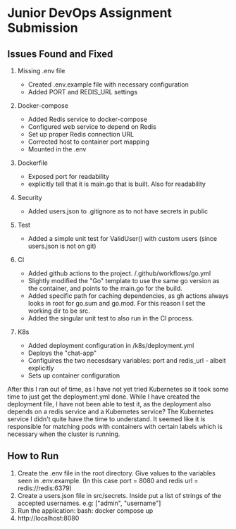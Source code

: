 # Junior DevOps Assignment Submission

## Issues Found and Fixed

1. Missing .env file
   - Created .env.example file with necessary configuration
   - Added PORT and REDIS_URL settings

2. Docker-compose
   - Added Redis service to docker-compose
   - Configured web service to depend on Redis
   - Set up proper Redis connection URL
   - Corrected host to container port mapping
   - Mounted in the .env

3. Dockerfile
   - Exposed port for readability
   - explicitly tell that it is main.go that is built. Also for readability

4. Security
   - Added users.json to .gitignore as to not have secrets in public

5. Test
   - Added a simple unit test for ValidUser() with custom users (since users.json is not on git)

6. CI
   - Added github actions to the project. /.github/workflows/go.yml
   - Slightly modified the "Go" template to use the same go version as the container,
   and points to the main.go for the build.
   - Added specific path for caching dependencies, as gh actions always looks in root for go.sum and go.mod. For this reason I set the working dir to be src.
   - Added the singular unit test to also run in the CI process.

7. K8s
   - Added deployment configuration in /k8s/deployment.yml
   - Deploys the "chat-app" 
   - Configuires the two necesdsary variables: port and redis_url - albeit explicitly
   - Sets up container configuration

After this I ran out of time, as I have not yet tried Kubernetes so it took some time to just get the deployment.yml done.
While I have created the deployment file, I have not been able to test it, as the deployment also depends on a redis service and a Kubernetes service? The Kubernetes service I didn't quite have the time to understand. It seemed like it is responsible for matching pods with containers with certain labels which is necessary when the cluster is running.

## How to Run

1. Create the .env file in the root directory. Give values to the variables seen in .env.example. (In this case port = 8080 and redis url = redis://redis:6379)
2. Create a users.json file in src/secrets. Inside put a list of strings of the accepted usernames. e.g: ["admin", "username"]
3. Run the application:
   bash:
   docker compose up
4. http://localhost:8080
